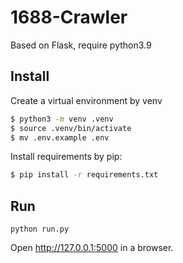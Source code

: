 # 1688-Crawler

Based on Flask, require python3.9

## Install

Create a virtual environment by venv

```sh
$ python3 -m venv .venv
$ source .venv/bin/activate
$ mv .env.example .env
```

Install requirements by pip:

```sh
$ pip install -r requirements.txt
```

## Run

```shell
python run.py
```

Open http://127.0.0.1:5000 in a browser.

